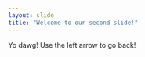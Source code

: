 ```yaml
---
layout: slide
title: "Welcome to our second slide!"
---
```

Yo dawg!
Use the left arrow to go back!

